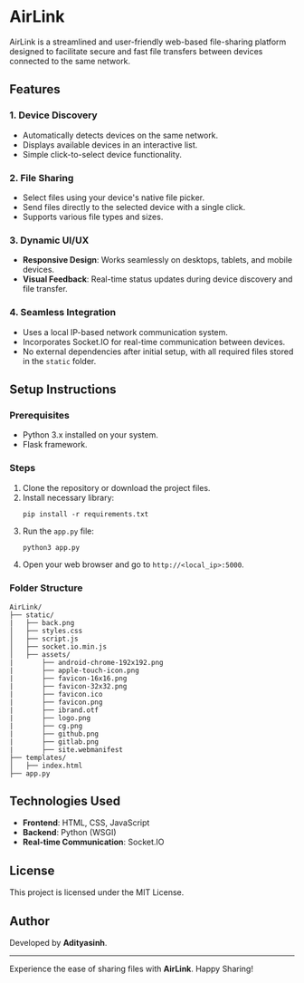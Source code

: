 # AirLink

AirLink is a streamlined and user-friendly web-based file-sharing platform designed to facilitate secure and fast file transfers between devices connected to the same network.

## Features

### 1. **Device Discovery**
- Automatically detects devices on the same network.
- Displays available devices in an interactive list.
- Simple click-to-select device functionality.

### 2. **File Sharing**
- Select files using your device's native file picker.
- Send files directly to the selected device with a single click.
- Supports various file types and sizes.

### 3. **Dynamic UI/UX**
- **Responsive Design**: Works seamlessly on desktops, tablets, and mobile devices.
- **Visual Feedback**: Real-time status updates during device discovery and file transfer.


### 4. **Seamless Integration**
- Uses a local IP-based network communication system.
- Incorporates Socket.IO for real-time communication between devices.
- No external dependencies after initial setup, with all required files stored in the `static` folder.

## Setup Instructions

### Prerequisites
- Python 3.x installed on your system.
- Flask framework.

### Steps
1. Clone the repository or download the project files.
2. Install necessary library:
   ```
   pip install -r requirements.txt
   ```
3. Run the `app.py` file:
   ```bash
   python3 app.py
   ```
4. Open your web browser and go to `http://<local_ip>:5000`.

### Folder Structure
```
AirLink/
├── static/
|   ├── back.png
│   ├── styles.css
│   ├── script.js
│   ├── socket.io.min.js
│   ├── assets/
|       ├── android-chrome-192x192.png
|       ├── apple-touch-icon.png
|       ├── favicon-16x16.png
|       ├── favicon-32x32.png
|       ├── favicon.ico
|       ├── favicon.png
|       ├── ibrand.otf
|       ├── logo.png
|       ├── cg.png
|       ├── github.png
|       ├── gitlab.png
|       ├── site.webmanifest
├── templates/
│   ├── index.html
├── app.py
``` 


## Technologies Used
- **Frontend**: HTML, CSS, JavaScript
- **Backend**: Python (WSGI)
- **Real-time Communication**: Socket.IO


## License
This project is licensed under the MIT License.
## Author
Developed by **Adityasinh**.

---

Experience the ease of sharing files with **AirLink**. Happy Sharing!
